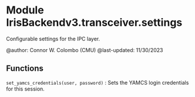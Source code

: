 Module IrisBackendv3.transceiver.settings
=========================================
Configurable settings for the IPC layer.

@author: Connor W. Colombo (CMU)
@last-updated: 11/30/2023

Functions
---------

    
`set_yamcs_credentials(user, password)`
:   Sets the YAMCS login credentials for this session.